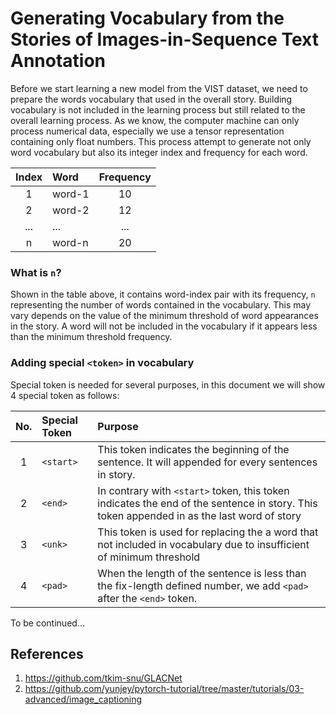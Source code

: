 # Generating Vocabulary from the Stories of Images-in-Sequence Text Annotation
Before we start learning a new model from the VIST dataset, we need to prepare the words vocabulary that used in the overall story. Building vocabulary is not included in the learning process but still related to the overall learning process. As we know, the computer machine can only process numerical data, especially we use a tensor representation containing only float numbers. This process attempt to generate not only word vocabulary but also its integer index and frequency for each word.

| Index        | Word           | Frequency |
| :-------------: |:------------|:------------:|
|1|word-1|10|
|2|word-2|12|
|...|...|...|
|n|word-n|20|

### What is ```n```? 
Shown in the table above, it contains word-index pair with its frequency, ```n``` representing the number of words contained in the vocabulary. This may vary depends on the value of the minimum threshold of word appearances in the story. A word will not be included in the vocabulary if it appears less than the minimum threshold frequency. 

### Adding special ```<token>``` in vocabulary
Special token is needed for several purposes, in this document we will show 4 special token as follows:

| No.        | Special Token           | Purpose |
| :-------------: |:------------|:------------|
|1|```<start>```|This token indicates the beginning of the sentence. It will appended for every sentences in story.|
|2|```<end>```|In contrary with ```<start>``` token, this token indicates the end of the sentence in story. This token appended in as the last word of story|
|3|```<unk>```|This token is used for replacing the a word that not included in vocabulary due to insufficient of minimum threshold|
|4|```<pad>```|When the length of the sentence is less than the fix-length defined number, we add ```<pad>``` after the ```<end>``` token.|


To be continued...

## References
1. https://github.com/tkim-snu/GLACNet
2. https://github.com/yunjey/pytorch-tutorial/tree/master/tutorials/03-advanced/image_captioning
